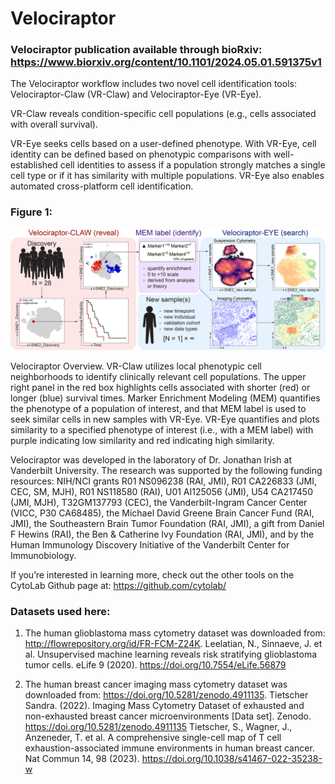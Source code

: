 # Velociraptor

### Velociraptor publication available through bioRxiv: https://www.biorxiv.org/content/10.1101/2024.05.01.591375v1

The Velociraptor workflow includes two novel cell identification tools: Velociraptor-Claw (VR-Claw) and Velociraptor-Eye (VR-Eye).

VR-Claw reveals condition-specific cell populations (e.g., cells associated with overall survival).

VR-Eye seeks cells based on a user-defined phenotype. With VR-Eye, cell identity can be defined based on phenotypic comparisons with well-established cell identities to assess if a population strongly matches a single cell type or if it has similarity with multiple populations. VR-Eye also enables automated cross-platform cell identification.

### Figure 1:

![alt text](https://github.com/clairecross/Velociraptor/blob/main/Velociraptor%20Overview.png)

Velociraptor Overview. VR-Claw utilizes local phenotypic cell neighborhoods to identify clinically relevant cell populations. The upper right panel in the red box highlights cells associated with shorter (red) or longer (blue) survival times. Marker Enrichment Modeling (MEM) quantifies the phenotype of a population of interest, and that MEM label is used to seek similar cells in new samples with VR-Eye. VR-Eye quantifies and plots similarity to a specified phenotype of interest (i.e., with a MEM label) with purple indicating low similarity and red indicating high similarity. 

Velociraptor was developed in the laboratory of Dr. Jonathan Irish at Vanderbilt University.  The research was supported by the following funding resources: NIH/NCI grants R01 NS096238 (RAI, JMI), R01 CA226833 (JMI, CEC, SM, MJH), R01 NS118580 (RAI), U01 AI125056 (JMI), U54 CA217450 (JMI, MJH), T32GM137793 (CEC), the Vanderbilt-Ingram Cancer Center (VICC, P30 CA68485), the Michael David Greene Brain Cancer Fund (RAI, JMI), the Southeastern Brain Tumor Foundation (RAI, JMI), a gift from Daniel F Hewins (RAI), the Ben & Catherine Ivy Foundation (RAI, JMI), and by the Human Immunology Discovery Initiative of the Vanderbilt Center for Immunobiology.

If you’re interested in learning more, check out the other tools on the CytoLab Github page at:
https://github.com/cytolab/

### Datasets used here:
1. The human glioblastoma mass cytometry dataset was downloaded from: http://flowrepository.org/id/FR-FCM-Z24K. 
Leelatian, N., Sinnaeve, J. et al. Unsupervised machine learning reveals risk stratifying glioblastoma tumor cells. eLife 9 (2020). https://doi.org/10.7554/eLife.56879

2. The human breast cancer imaging mass cytometry dataset was downloaded from: https://doi.org/10.5281/zenodo.4911135.
Tietscher Sandra. (2022). Imaging Mass Cytometry Dataset of exhausted and non-exhausted breast cancer microenvironments [Data set]. Zenodo. https://doi.org/10.5281/zenodo.4911135 
Tietscher, S., Wagner, J., Anzeneder, T. et al. A comprehensive single-cell map of T cell exhaustion-associated immune environments in human breast cancer. Nat Commun 14, 98 (2023). https://doi.org/10.1038/s41467-022-35238-w


